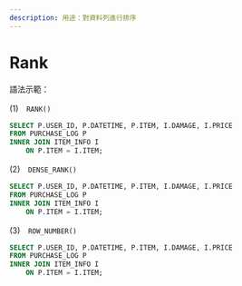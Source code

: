 ```yaml
---
description: 用途：對資料列進行排序
---
```


# Rank

語法示範：

\(1\)　`RANK()`

```sql
SELECT P.USER_ID, P.DATETIME, P.ITEM, I.DAMAGE, I.PRICE
FROM PURCHASE_LOG P
INNER JOIN ITEM_INFO I
    ON P.ITEM = I.ITEM;
```



\(2\)　`DENSE_RANK()`

```sql
SELECT P.USER_ID, P.DATETIME, P.ITEM, I.DAMAGE, I.PRICE
FROM PURCHASE_LOG P
INNER JOIN ITEM_INFO I
    ON P.ITEM = I.ITEM;
```



\(3\)　`ROW_NUMBER()`

```sql
SELECT P.USER_ID, P.DATETIME, P.ITEM, I.DAMAGE, I.PRICE
FROM PURCHASE_LOG P
INNER JOIN ITEM_INFO I
    ON P.ITEM = I.ITEM;
```

